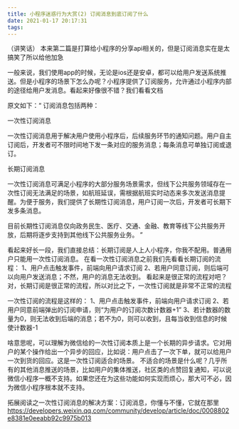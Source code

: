 ```yaml
---
title: 小程序迷惑行为大赏(2) 订阅消息到底订阅了什么
date: 2021-01-17 20:17:31
tags:
---
```

（讲笑话）
本来第二篇是打算给小程序的分享api相关的，但是订阅消息实在是太搞笑了所以给他加急

一般来说，我们使用app的时候，无论是ios还是安卓，都可以给用户发送系统推送。但是小程序的场景下怎么办呢？小程序提供了订阅服务，允许通过小程序内部的途径给用户发消息。看起来好像很不错？我们看看文档

原文如下：“
订阅消息包括两种：

一次性订阅消息

一次性订阅消息用于解决用户使用小程序后，后续服务环节的通知问题。用户自主订阅后，开发者可不限时间地下发一条对应的服务消息；每条消息可单独订阅或退订。

长期订阅消息

一次性订阅消息可满足小程序的大部分服务场景需求，但线下公共服务领域存在一次性订阅无法满足的场景，如航班延误，需根据航班实时动态来多次发送消息提醒。为便于服务，我们提供了长期性订阅消息，用户订阅一次后，开发者可长期下发多条消息。

目前长期性订阅消息仅向政务民生、医疗、交通、金融、教育等线下公共服务开放，后期将逐步支持到其他线下公共服务业务。
”

看起来好长一段，我们直接总结：长期订阅是人上人小程序，你我不配用。普通用户只能用一次性订阅消息。
在看一次性订阅消息之前我们先看看长期订阅的流程：
1、用户点击触发事件，前端向用户请求订阅
2、若用户同意订阅，则后端可以向用户发送消息；不然，用户的消息无法收到。
看起来是很正常的流程对吧？对，长期订阅是很正常的流程，所以对比之下，一次性订阅就是非常不正常的流程

一次性订阅的流程是这样的：
1、用户点击触发事件，前端向用户请求订阅
2、若用户同意前端弹出的订阅申请，则“为用户的订阅次数计数器+1”
3、若计数器的数量为0，则无法收到后端的消息；若不为0，则可以收到，且每当收到信息的时候使计数器-1

啥意思呢，可以理解为微信给的一次性订阅本质上是一个长期的异步请求。它对用户的某个操作给出一个异步的回应，比如说：用户点击了一次下单，就可以给用户一次到货的回应。这是一次性订阅适合的场景。
不适合的场景是什么呢？几乎所有的其他消息推送的场景，比如用户的集体推送，社区类的点赞回复通知，可以说微信小程序一概不支持。如果您还在为这些功能如何实现而烦心，那大可不必，因为微信小程序根本就不支持。

拓展阅读之一次性订阅消息的解决方案：订阅消息，你懂与不懂，它就在那里
https://developers.weixin.qq.com/community/develop/article/doc/0008802e8381e0eeabb92c9975b013